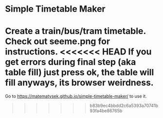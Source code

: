 # Simple Timetable Maker
Create a train/bus/tram timetable.
Check out seeme.png for instructions.
<<<<<<< HEAD
If you get errors during final step (aka table fill) just press ok, the table will fill anyways, its browser weirdness.
=======
Go to https://matematysek.github.io/simple-timetable-maker/ to use it.
>>>>>>> b83b9ec4bbdd2c6a5393a70741b93fa4be86765b
